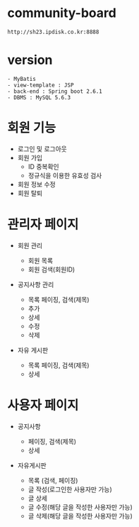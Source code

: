 # community-board
```
http://sh23.ipdisk.co.kr:8888
```

# version
```
- MyBatis
- view-template : JSP
- back-end : Spring boot 2.6.1
- DBMS : MySQL 5.6.3
```

# 회원 기능
 - 로그인 및 로그아웃
 - 회원 가입
   - ID 중복확인
   - 정규식을 이용한 유효성 검사
 - 회원 정보 수정
 - 회원 탈퇴 
# 관리자 페이지
 - 회원 관리
   - 회원 목록
   - 회원 검색(회원ID)
  
 - 공지사항 관리
   - 목록 페이징, 검색(제목)
   - 추가
   - 상세
   - 수정
   - 삭제
  
 - 자유 게시판
   - 목록 페이징, 검색(제목)
   - 상세

# 사용자 페이지
 - 공지사항
   - 페이징, 검색(제목)
   - 상세
  
 - 자유게시판
   - 목록 (검색, 페이징)
   - 글 작성(로그인한 사용자만 가능)
   - 글 상세
   - 글 수정(해당 글을 작성한 사용자만 가능)
   - 글 삭제(해당 글을 작성한 사용자만 가능)
